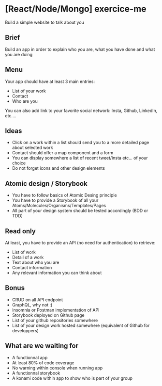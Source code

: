 # [React/Node/Mongo] exercice-me

Build a simple website to talk about you

## Brief

Build an app in order to explain who you are, what you have done and what you are doing

## Menu

Your app should have at least 3 main entries:
- List of your work
- Contact
- Who are you

You can also add link to your favorite social network: Insta, Github, LinkedIn, etc....

## Ideas

- Click on a work within a list should send you to a more detailed page about selected work
- Contact should offer a map component and a form
- You can display somewhere a list of recent tweet/insta etc... of your choice
- Do not forget icons and other design elements

## Atomic design / Storybook

- You have to follow basics of Atomic Desing principle
- You have to provide a Storybook of all your Atoms/Molecules/Organisms/Templates/Pages
- All part of your design system should be tested accordingly (BDD or TDD)

## Read only

At least, you have to provide an API (no need for authentication) to retrieve:
- List of work
- Detail of a work
- Text about who you are
- Contact information
- Any relevant information you can think about

## Bonus

- CRUD on all API endpoint
- GraphQL, why not :)
- Insomnia or Postman implementation of API
- Storybook deployed on Github page
- List of your github repositories somewhere
- List of your design work hosted somewhere (equivalent of Github for developpers)

## What are we waiting for

- A functionnal app
- At least 80% of code coverage
- No warning within console when running app
- A functionnal storybook
- A konami code within app to show who is part of your group
